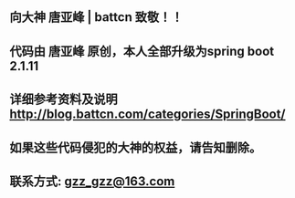 ## 向大神 唐亚峰 | battcn 致敬！！
## 代码由 唐亚峰 原创，本人全部升级为spring boot 2.1.11
## 详细参考资料及说明 http://blog.battcn.com/categories/SpringBoot/
## 如果这些代码侵犯的大神的权益，请告知删除。
## 联系方式: gzz_gzz@163.com


 



